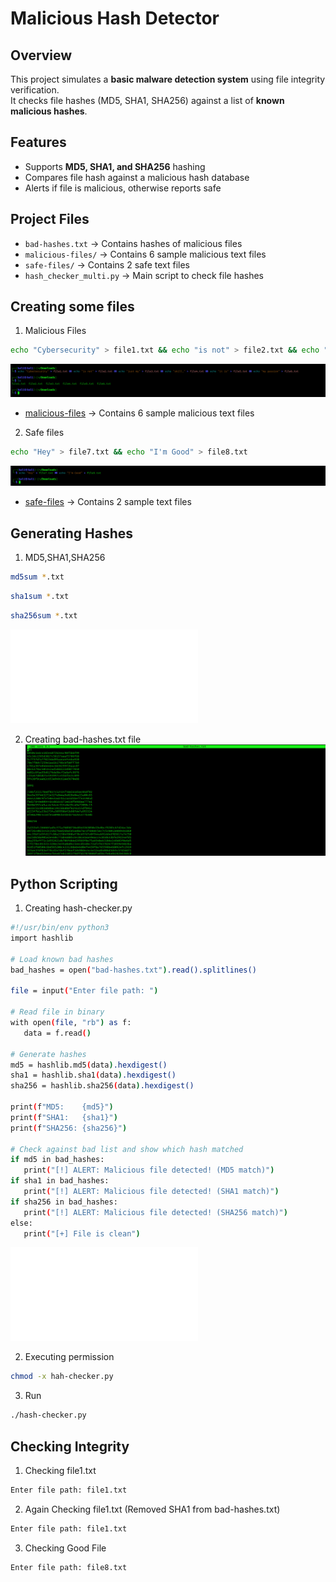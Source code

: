 # Malicious Hash Detector

## Overview
This project simulates a **basic malware detection system** using file integrity verification.  
It checks file hashes (MD5, SHA1, SHA256) against a list of **known malicious hashes**.

## Features
- Supports **MD5, SHA1, and SHA256** hashing
- Compares file hash against a malicious hash database
- Alerts if file is malicious, otherwise reports safe

## Project Files
- `bad-hashes.txt` → Contains hashes of malicious files
- `malicious-files/` → Contains 6 sample malicious text files
- `safe-files/` → Contains 2 safe text files
- `hash_checker_multi.py` → Main script to check file hashes

## Creating some files
1. Malicious Files
```bash
echo "Cybersecurity" > file1.txt && echo "is not" > file2.txt && echo "just my" > file3.txt && echo "skill," > file4.txt && echo "it is" > file5.txt && echo "my passion" > file6.txt
 ```
![1-creating files.png](Screenshots/1-creating%20files.png)
- [malicious-files](./malicious-files/) → Contains 6 sample malicious text files

2. Safe files
```bash
echo "Hey" > file7.txt && echo "I'm Good" > file8.txt
 ```
![2-creating good filees.png](Screenshots/2-creating%20good%20filees.png)
- [safe-files](./safe-files/) → Contains 2 sample text files

## Generating Hashes
 1. MD5,SHA1,SHA256
```bash
md5sum *.txt
```
```bash
sha1sum *.txt
```
```bash
sha256sum *.txt 
```
![bad hashes.png](File%20Integrity%20Monitor/bad-hashes.txt)

2. Creating bad-hashes.txt file
![3 bad hashes.png](Screenshots/3%20bad%20hashes.png)

## Python Scripting
1. Creating hash-checker.py
 ```bash
#!/usr/bin/env python3
import hashlib

# Load known bad hashes
bad_hashes = open("bad-hashes.txt").read().splitlines()

file = input("Enter file path: ")

# Read file in binary
with open(file, "rb") as f:
    data = f.read()

# Generate hashes
md5 = hashlib.md5(data).hexdigest()
sha1 = hashlib.sha1(data).hexdigest()
sha256 = hashlib.sha256(data).hexdigest()

print(f"MD5:    {md5}")
print(f"SHA1:   {sha1}")
print(f"SHA256: {sha256}")

# Check against bad list and show which hash matched
if md5 in bad_hashes:
    print("[!] ALERT: Malicious file detected! (MD5 match)")
if sha1 in bad_hashes:
    print("[!] ALERT: Malicious file detected! (SHA1 match)")
if sha256 in bad_hashes:
    print("[!] ALERT: Malicious file detected! (SHA256 match)")
else:
    print("[+] File is clean")
   ```
![hash-checker.py](File%20Integrity%20Monitor/hash-checker.py)

2. Executing permission
 ```bash
chmod -x hah-checker.py
 ```

3. Run
 ```bash
./hash-checker.py
 ```
## Checking Integrity
1. Checking file1.txt
 ```bash
Enter file path: file1.txt
 ```

2. Again Checking file1.txt (Removed SHA1 from bad-hashes.txt)
  ```bash
Enter file path: file1.txt
  ```

 3. Checking Good File
  ```bash
Enter file path: file8.txt
  ```

